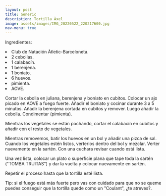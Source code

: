```yaml
---
layout: post
title: Generic
description: Tortilla Àxel
image: assets/images/IMG_20220522_220217600.jpg
nav-menu: true
---
```


Ingredientes:
<p><li>Club de Natación Àtletic-Barceloneta.</li>
				<li>2 cebollas.</li>
				<li>1 calabacín.</li>
				<li>1 berenjena.</li>
        <li>1 boniato.</li>
        <li>6 huevos.</li>
        <li>pimienta.</li>
        <li>AOVE.</li></p>
        
<p>Cortar la cebolla en juliana, berenjena y boniato en cubitos.
Colocar un ajo picado en AOVE  a fuego fuerte. Añadir el boniato y cocinar durante 3 a 5 minutos. 
Añadir la berenjena cortada en cubitos y remover.  Luego añadir la cebolla.  Condimentar  (pimienta).</p>

<p>Mientras los vegetales se están pochando, cortar el calabacín en cubitos y añadir con el resto de vegetales.</p>

<p>Mientras removemos, batir los huevos en un bol y añadir una pizca de sal. Cuando los vegetales estén listos, verterlos dentro del bol y mezclar.
Verter nuevamente en la sartén. Con una cuchara revisar cuando está lista.</p>

<p>Una vez lista, colocar un plato o superficie plana  que tape toda la sartén ("TOMBA TRUITAS") y dar la vuelta y colocar nuevamente en sartén.</p>

<p>Repetir el proceso  hasta que la tortilla esté lista.</p>

<p>Tip: si el fuego está más fuerte pero vas con cuidado para que no se queme puedes conseguir que la tortilla quede como un "Coulant", ¿te atreves?.</p>
